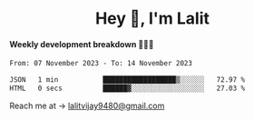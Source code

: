 <h1 align="center">Hey 👋, I'm Lalit</h1>

#### Weekly development breakdown 👨🏻‍💻
<!--START_SECTION:waka-->

```txt
From: 07 November 2023 - To: 14 November 2023

JSON   1 min           ██████████████████▒░░░░░░   72.97 %
HTML   0 secs          ██████▓░░░░░░░░░░░░░░░░░░   27.03 %
```

<!--END_SECTION:waka-->

Reach me at → lalitvijay9480@gmail.com
